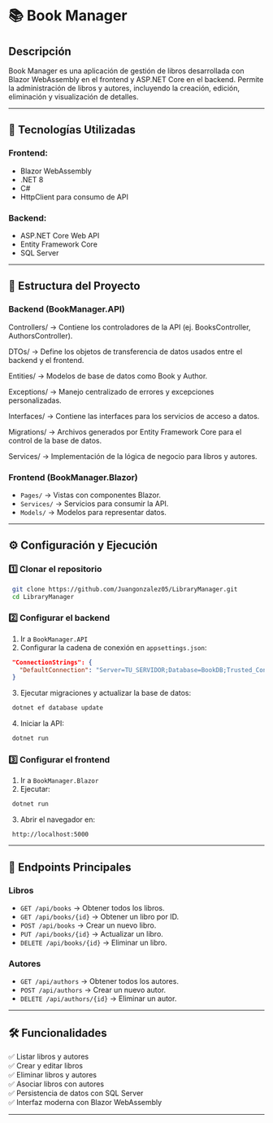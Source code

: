 # 📚 Book Manager

## Descripción
Book Manager es una aplicación de gestión de libros desarrollada con Blazor WebAssembly en el frontend y ASP.NET Core en el backend. Permite la administración de libros y autores, incluyendo la creación, edición, eliminación y visualización de detalles.

---

## 🚀 Tecnologías Utilizadas

### **Frontend:**
- Blazor WebAssembly
- .NET 8
- C#
- HttpClient para consumo de API

### **Backend:**
- ASP.NET Core Web API
- Entity Framework Core
- SQL Server

---

## 📂 Estructura del Proyecto

### **Backend (BookManager.API)**
Controllers/ → Contiene los controladores de la API (ej. BooksController, AuthorsController).

DTOs/ → Define los objetos de transferencia de datos usados entre el backend y el frontend.

Entities/ → Modelos de base de datos como Book y Author.

Exceptions/ → Manejo centralizado de errores y excepciones personalizadas.

Interfaces/ → Contiene las interfaces para los servicios de acceso a datos.

Migrations/ → Archivos generados por Entity Framework Core para el control de la base de datos.

Services/ → Implementación de la lógica de negocio para libros y autores.

### **Frontend (BookManager.Blazor)**
- `Pages/` → Vistas con componentes Blazor.
- `Services/` → Servicios para consumir la API.
- `Models/` → Modelos para representar datos.

---

## ⚙️ Configuración y Ejecución

### **1️⃣ Clonar el repositorio**
```sh
 git clone https://github.com/Juangonzalez05/LibraryManager.git
 cd LibraryManager
```

### **2️⃣ Configurar el backend**
1. Ir a `BookManager.API`
2. Configurar la cadena de conexión en `appsettings.json`:
```json
 "ConnectionStrings": {
   "DefaultConnection": "Server=TU_SERVIDOR;Database=BookDB;Trusted_Connection=True;"
 }
```
3. Ejecutar migraciones y actualizar la base de datos:
```sh
 dotnet ef database update
```
4. Iniciar la API:
```sh
 dotnet run
```

### **3️⃣ Configurar el frontend**
1. Ir a `BookManager.Blazor`
2. Ejecutar:
```sh
 dotnet run
```
3. Abrir el navegador en:
```
 http://localhost:5000
```

---

## 🔗 Endpoints Principales

### **Libros**
- `GET /api/books` → Obtener todos los libros.
- `GET /api/books/{id}` → Obtener un libro por ID.
- `POST /api/books` → Crear un nuevo libro.
- `PUT /api/books/{id}` → Actualizar un libro.
- `DELETE /api/books/{id}` → Eliminar un libro.

### **Autores**
- `GET /api/authors` → Obtener todos los autores.
- `POST /api/authors` → Crear un nuevo autor.
- `DELETE /api/authors/{id}` → Eliminar un autor.

---

## 🛠️ Funcionalidades
✅ Listar libros y autores  
✅ Crear y editar libros  
✅ Eliminar libros y autores  
✅ Asociar libros con autores  
✅ Persistencia de datos con SQL Server  
✅ Interfaz moderna con Blazor WebAssembly  

---



